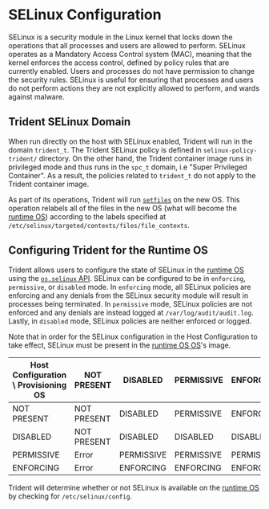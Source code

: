 
# SELinux Configuration

SELinux is a security module in the Linux kernel that locks down the operations
that all processes and users are allowed to perform. SELinux operates as a
Mandatory Access Control system (MAC), meaning that the kernel enforces the
access control, defined by policy rules that are currently enabled. Users and
processes do not have permission to change the security rules. SELinux is useful
for ensuring that processes and users do not perform actions they are not
explicitly allowed to perform, and wards against malware.

## Trident SELinux Domain

When run directly on the host with SELinux enabled, Trident will run in the
domain `trident_t`. The Trident SELinux policy is defined in
`selinux-policy-trident/` directory. On the other hand, the Trident container
image runs in privileged mode and thus runs in the `spc_t` domain, i.e "Super
Privileged Container". As a result, the policies related to `trident_t` do not
apply to the Trident container image.

As part of its operations, Trident will run
[`setfiles`](https://man7.org/linux/man-pages/man8/setfiles.8.html) on the new
OS. This operation relabels all of the files in the new OS (what will become the
[runtime OS](../Reference/Glossary.md)) according to the labels specified at
`/etc/selinux/targeted/contexts/files/file_contexts`.

## Configuring Trident for the Runtime OS

Trident allows users to configure the state of SELinux in the [runtime
OS](../Reference/Glossary.md#runtime-os) using the [`os.selinux`
API](../Reference/Host-Configuration/API-Reference/Selinux.md). SELinux can be
configured to be in `enforcing`, `permissive`, or `disabled` mode. In
`enforcing` mode, all SELinux policies are enforcing and any denials from the
SELinux security module will result in processes being terminated. In
`permissive` mode, SELinux policies are not enforced and any denials are instead
logged at `/var/log/audit/audit.log`. Lastly, in `disabled` mode, SELinux
policies are neither enforced or logged.

Note that in order for the SELinux configuration in the Host Configuration to
take effect, SELinux must be present in the [runtime OS
OS](../Reference/Glossary.md#runtime-os)'s image.

| Host Configuration \ Provisioning OS | NOT PRESENT | DISABLED  | PERMISSIVE | ENFORCING |
|--------------------------------------|-------------|-----------|------------|-----------|
| NOT PRESENT                          | NOT PRESENT | DISABLED  | PERMISSIVE | ENFORCING |
| DISABLED                             | NOT PRESENT | DISABLED  | DISABLED   | DISABLED  |
| PERMISSIVE                           | Error       | PERMISSIVE| PERMISSIVE | PERMISSIVE|
| ENFORCING                            | Error       | ENFORCING | ENFORCING  | ENFORCING |

Trident will determine whether or not SELinux is available on the [runtime
OS](../Reference/Glossary.md#runtime-os) by checking for `/etc/selinux/config`.
